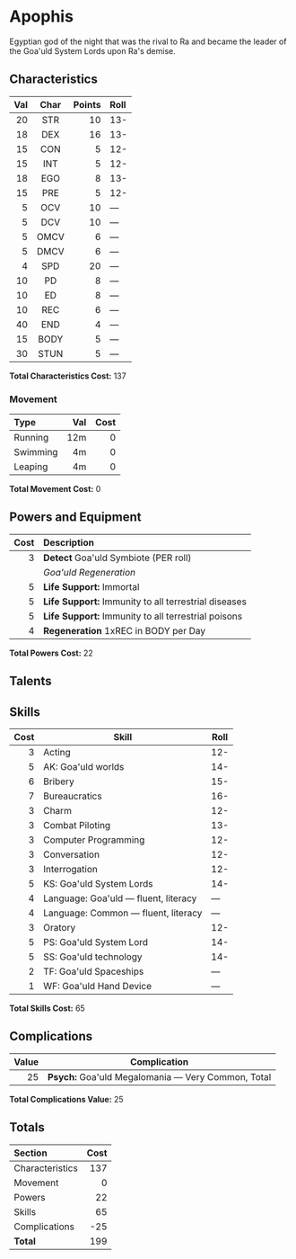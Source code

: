 # Apophis

Egyptian god of the night that was the rival to Ra and became the leader of the Goa'uld System Lords upon Ra's demise.

## Characteristics

Val | Char | Points | Roll
---:|:----:|-------:|:----
20 | STR | 10 | 13-
18 | DEX | 16 | 13-
15 | CON | 5 | 12-
15 | INT | 5 | 12-
18 | EGO | 8 | 13-
15 | PRE | 5 | 12-
5 | OCV | 10 | &mdash;
5 | DCV | 10 | &mdash;
5 | OMCV | 6 | &mdash;
5 | DMCV | 6 | &mdash;
4 | SPD | 20 | &mdash;
10 | PD | 8 | &mdash;
10 | ED | 8 | &mdash;
10 | REC | 6 | &mdash;
40 | END | 4 | &mdash;
15 | BODY | 5 | &mdash;
30 | STUN | 5 | &mdash;

**Total Characteristics Cost:** 137

### Movement

Type | Val | Cost
:----|----:|----:
Running | 12m | 0
Swimming | 4m | 0
Leaping  | 4m | 0

**Total Movement Cost:** 0

## Powers and Equipment

Cost | Description
----:|:-----------
3 | **Detect** Goa'uld Symbiote (PER roll)
&nbsp; | _Goa'uld Regeneration_
5  | **Life Support:** Immortal
5  | **Life Support:** Immunity to all terrestrial diseases
5  | **Life Support:** Immunity to all terrestrial poisons
4  | **Regeneration** 1xREC in BODY per Day

**Total Powers Cost:** 22

## Talents

## Skills

Cost | Skill | Roll
----:|-------|-----
3 | Acting | 12-
5 | AK: Goa'uld worlds | 14-
6 | Bribery | 15-
7 | Bureaucratics | 16-
3 | Charm | 12-
3 | Combat Piloting | 13-
3 | Computer Programming | 12-
3 | Conversation | 12-
3 | Interrogation | 12-
5 | KS: Goa'uld System Lords | 14-
4 | Language: Goa'uld &mdash; fluent, literacy | &mdash;
4 | Language: Common &mdash; fluent, literacy | &mdash;
3 | Oratory | 12-
5 | PS: Goa'uld System Lord | 14-
5 | SS: Goa'uld technology | 14-
2 | TF: Goa'uld Spaceships | &mdash;
1 | WF: Goa'uld Hand Device | &mdash;

**Total Skills Cost:** 65

## Complications

Value | Complication
-----:|-------------
25 | **Psych:** Goa'uld Megalomania &mdash; Very Common, Total

**Total Complications Value:** 25

## Totals

Section | Cost
:-------|----:
Characteristics | 137
Movement        | 0
Powers          | 22
Skills          | 65
Complications   | -25
**Total**       | 199
